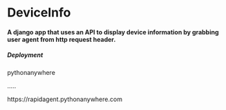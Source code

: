# DeviceInfo

<h4>A django app that uses an API to display device information by grabbing user agent from  http request header.</h4>

<h5>Deployment</h5> <p>pythonanywhere</p>.....<p>https://rapidagent.pythonanywhere.com</p>
